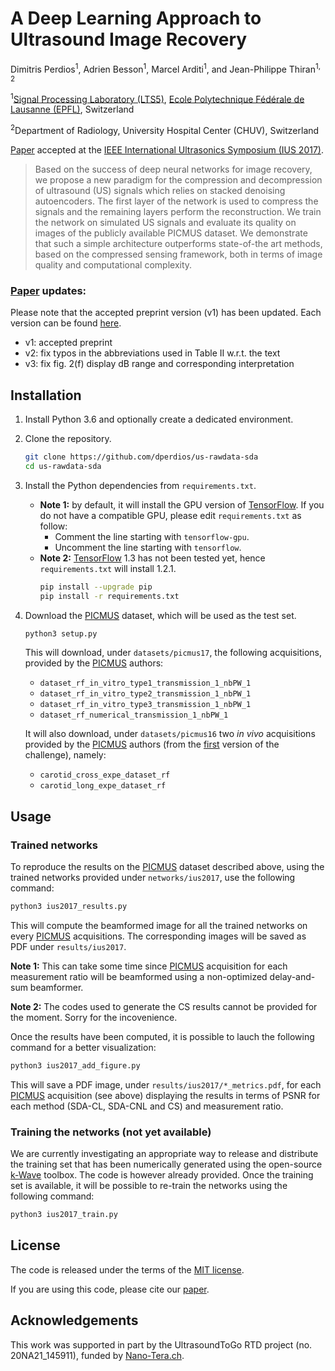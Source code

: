 [Ecole Polytechnique Fédérale de Lausanne (EPFL)]: https://www.epfl.ch/
[Signal Processing Laboratory (LTS5)]: https://lts5www.epfl.ch
[IEEE International Ultrasonics Symposium (IUS 2017)]: http://ewh.ieee.org/conf/ius/2017/
[paper]: https://infoscience.epfl.ch/record/230991
[PICMUS]: https://www.creatis.insa-lyon.fr/EvaluationPlatform/picmus/index.html
[k-Wave]: http://www.k-wave.org
[TensorFlow]: (https://www.tensorflow.org)

# A Deep Learning Approach to Ultrasound Image Recovery

Dimitris Perdios<sup>1</sup>, Adrien Besson<sup>1</sup>, Marcel Arditi<sup>1</sup>, and Jean-Philippe Thiran<sup>1, 2</sup>

<sup>1</sup>[Signal Processing Laboratory (LTS5)], [Ecole Polytechnique Fédérale de Lausanne (EPFL)], Switzerland

<sup>2</sup>Department of Radiology, University Hospital Center (CHUV), Switzerland

[Paper] accepted at the [IEEE International Ultrasonics Symposium (IUS 2017)].

> Based on the success of deep neural networks for image recovery, we propose a new paradigm for the compression and decompression of ultrasound (US) signals which relies on stacked denoising autoencoders.
> The first layer of the network is used to compress the signals and the remaining layers perform the reconstruction.
> We train the network on simulated US signals and evaluate its quality on images of the publicly available PICMUS dataset.
> We demonstrate that such a simple architecture outperforms state-of-the art methods, based on the compressed sensing framework, both in terms of image quality and computational complexity.

### [Paper] updates:
Please note that the accepted preprint version (v1) has been updated.
Each version can be found [here](http://infoscience.epfl.ch/record/230991).
* v1: accepted preprint
* v2: fix typos in the abbreviations used in Table II w.r.t. the text
* v3: fix fig. 2(f) display dB range and corresponding interpretation

## Installation
1. Install Python 3.6 and optionally create a dedicated environment.
1. Clone the repository.
    ```bash
    git clone https://github.com/dperdios/us-rawdata-sda
    cd us-rawdata-sda
    ```
1. Install the Python dependencies from `requirements.txt`.
    * **Note 1:** by default, it will install the GPU version of [TensorFlow].
    If you do not have a compatible GPU, please edit `requirements.txt` as follow:
        * Comment the line starting with `tensorflow-gpu`. 
        * Uncomment the line starting with `tensorflow`.
    * **Note 2:** [TensorFlow] 1.3 has not been tested yet, hence `requirements.txt` will install 1.2.1.
        ```bash
        pip install --upgrade pip
        pip install -r requirements.txt
        ```
1. Download the [PICMUS] dataset, which will be used as the test set.
    ```bash
    python3 setup.py
    ```
    
    This will download, under `datasets/picmus17`, the following acquisitions, provided by the [PICMUS] authors:
    * `dataset_rf_in_vitro_type1_transmission_1_nbPW_1`
    * `dataset_rf_in_vitro_type2_transmission_1_nbPW_1`
    * `dataset_rf_in_vitro_type3_transmission_1_nbPW_1`
    * `dataset_rf_numerical_transmission_1_nbPW_1`
    
    It will also download, under `datasets/picmus16` two *in vivo* acquisitions provided by the [PICMUS] authors (from the [first](https://www.creatis.insa-lyon.fr/Challenge/IEEE_IUS_2016/home) version of the challenge), namely:
    * `carotid_cross_expe_dataset_rf`
    * `carotid_long_expe_dataset_rf`


## Usage

### Trained networks
To reproduce the results on the [PICMUS] dataset described above, using the trained networks provided under `networks/ius2017`, use the following command:
```bash
python3 ius2017_results.py
```
This will compute the beamformed image for all the trained networks on every [PICMUS] acquisitions.
The corresponding images will be saved as PDF under `results/ius2017`.

**Note 1:** This can take some time since [PICMUS] acquisition for each measurement ratio will be beamformed using a non-optimized delay-and-sum beamformer. 

**Note 2:** The codes used to generate the CS results cannot be provided for the moment. Sorry for the incovenience.

Once the results have been computed, it is possible to lauch the following command for a better visualization:
```bash
python3 ius2017_add_figure.py
```
This will save a PDF image, under `results/ius2017/*_metrics.pdf`, for each [PICMUS] acquisition (see above) displaying the results in terms of PSNR for each method (SDA-CL, SDA-CNL and CS) and measurement ratio.

### Training the networks (not yet available)
We are currently investigating an appropriate way to release and distribute the training set that has been numerically generated using the open-source [k-Wave] toolbox.
The code is however already provided.
Once the training set is available, it will be possible to re-train the networks using the following command:
```bash
python3 ius2017_train.py
```

## License
The code is released under the terms of the [MIT license](LICENSE.txt).

If you are using this code, please cite our [paper].

## Acknowledgements
This work was supported in part by the UltrasoundToGo RTD project (no. 20NA21_145911), funded by [Nano-Tera.ch](http://www.nano-tera.ch).